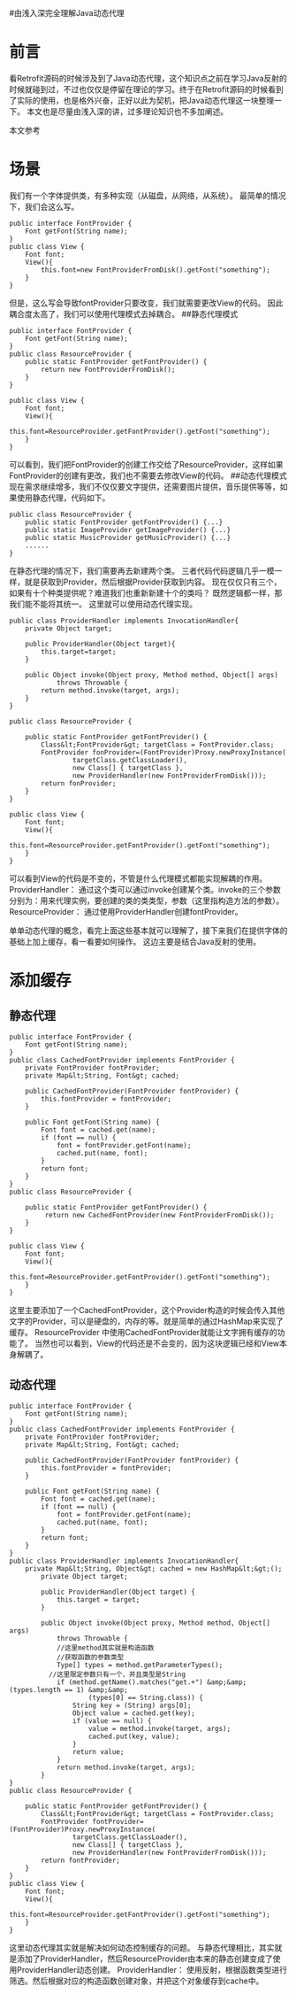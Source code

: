 #由浅入深完全理解Java动态代理
# 前言

看Retrofit源码的时候涉及到了Java动态代理，这个知识点之前在学习Java反射的时候就碰到过，不过也仅仅是停留在理论的学习。终于在Retrofit源码的时候看到了实际的使用，也是格外兴奋，正好以此为契机，把Java动态代理这一块整理一下。 本文也是尽量由浅入深的讲，过多理论知识也不多加阐述。

>  
 本文参考  


# 场景

我们有一个字体提供类，有多种实现（从磁盘，从网络，从系统）。 最简单的情况下，我们会这么写。

```
public interface FontProvider {
	Font getFont(String name);
}
public class View {
	Font font;
	View(){
		this.font=new FontProviderFromDisk().getFont("something");
	}
}

```

但是，这么写会导致fontProvider只要改变，我们就需要更改View的代码。 因此耦合度太高了，我们可以使用代理模式去掉耦合。 ##静态代理模式

```
public interface FontProvider {
	Font getFont(String name);
}
public class ResourceProvider {
	public static FontProvider getFontProvider() {
        return new FontProviderFromDisk();
    }
}

public class View {
	Font font;
	View(){
		this.font=ResourceProvider.getFontProvider().getFont("something");
	}
}

```

可以看到，我们把FontProvider的创建工作交给了ResourceProvider，这样如果FontProvider的创建有更改，我们也不需要去修改View的代码。 ##动态代理模式 现在需求继续增多，我们不仅仅要文字提供，还需要图片提供，音乐提供等等，如果使用静态代理，代码如下。

```
public class ResourceProvider {
    public static FontProvider getFontProvider() {...}
    public static ImageProvider getImageProvider() {...}
    public static MusicProvider getMusicProvider() {...}
    ......
}

```

在静态代理的情况下，我们需要再去新建两个类。 三者代码代码逻辑几乎一模一样，就是获取到Provider，然后根据Provider获取到内容。 现在仅仅只有三个，如果有十个种类提供呢？难道我们也重新新建十个的类吗？ 既然逻辑都一样，那我们能不能将其统一。 这里就可以使用动态代理实现。

```
public class ProviderHandler implements InvocationHandler{
	private Object target;

	public ProviderHandler(Object target){
		this.target=target;
	}
	
	public Object invoke(Object proxy, Method method, Object[] args)
			throws Throwable {
		return method.invoke(target, args);
	}
}

public class ResourceProvider {
	
	public static FontProvider getFontProvider() {
		Class&lt;FontProvider&gt; targetClass = FontProvider.class;
		FontProvider fonProvider=(FontProvider)Proxy.newProxyInstance(
				targetClass.getClassLoader(),
	            new Class[] { targetClass },
	            new ProviderHandler(new FontProviderFromDisk()));
        return fonProvider;
    }
}

public class View {
	Font font;
	View(){
		this.font=ResourceProvider.getFontProvider().getFont("something");
	}
}

```

可以看到View的代码是不变的，不管是什么代理模式都能实现解耦的作用。 ProviderHandler： 通过这个类可以通过invoke创建某个类。invoke的三个参数分别为：用来代理实例，要创建的类的类类型，参数（这里指构造方法的参数）。 ResourceProvider： 通过使用ProviderHandler创建fontProvider。

单单动态代理的概念，看完上面这些基本就可以理解了，接下来我们在提供字体的基础上加上缓存，看一看要如何操作。 这边主要是结合Java反射的使用。

# 添加缓存

## 静态代理

```
public interface FontProvider {
	Font getFont(String name);
}
public class CachedFontProvider implements FontProvider {
    private FontProvider fontProvider;
    private Map&lt;String, Font&gt; cached;

    public CachedFontProvider(FontProvider fontProvider) {
        this.fontProvider = fontProvider;
    }

    public Font getFont(String name) {
        Font font = cached.get(name);
        if (font == null) {
            font = fontProvider.getFont(name);
            cached.put(name, font);
        }
        return font;
    }
}
public class ResourceProvider {
	
	public static FontProvider getFontProvider() {
		 return new CachedFontProvider(new FontProviderFromDisk());
    }
}

public class View {
	Font font;
	View(){
		this.font=ResourceProvider.getFontProvider().getFont("something");
	}
}

```

这里主要添加了一个CachedFontProvider，这个Provider构造的时候会传入其他文字的Provider，可以是硬盘的，内存的等。就是简单的通过HashMap来实现了缓存。 ResourceProvider 中使用CachedFontProvider就能让文字拥有缓存的功能了。 当然也可以看到，View的代码还是不会变的，因为这块逻辑已经和View本身解耦了。

## 动态代理

```
public interface FontProvider {
	Font getFont(String name);
}
public class CachedFontProvider implements FontProvider {
    private FontProvider fontProvider;
    private Map&lt;String, Font&gt; cached;

    public CachedFontProvider(FontProvider fontProvider) {
        this.fontProvider = fontProvider;
    }

    public Font getFont(String name) {
        Font font = cached.get(name);
        if (font == null) {
            font = fontProvider.getFont(name);
            cached.put(name, font);
        }
        return font;
    }
}
public class ProviderHandler implements InvocationHandler{
	private Map&lt;String, Object&gt; cached = new HashMap&lt;&gt;();
	    private Object target;

	    public ProviderHandler(Object target) {
	        this.target = target;
	    }

	    public Object invoke(Object proxy, Method method, Object[] args)
	        throws Throwable {
	    	//这里method其实就是构造函数
	    	//获取函数的参数类型
	        Type[] types = method.getParameterTypes();
	      //这里限定参数只有一个，并且类型是String
	        if (method.getName().matches("get.+") &amp;&amp; (types.length == 1) &amp;&amp;
	                (types[0] == String.class)) {
	            String key = (String) args[0];
	            Object value = cached.get(key);
	            if (value == null) {
	                value = method.invoke(target, args);
	                cached.put(key, value);
	            }
	            return value;
	        }
	        return method.invoke(target, args);
	    }
}
public class ResourceProvider {
	
	public static FontProvider getFontProvider() {
		Class&lt;FontProvider&gt; targetClass = FontProvider.class;
		FontProvider fontProvider=(FontProvider)Proxy.newProxyInstance(
				targetClass.getClassLoader(),
	            new Class[] { targetClass },
	            new ProviderHandler(new FontProviderFromDisk()));
        return fontProvider; 
    }
}
public class View {
	Font font;
	View(){
		this.font=ResourceProvider.getFontProvider().getFont("something");
	}
}

```

这里动态代理其实就是解决如何动态控制缓存的问题。 与静态代理相比，其实就是添加了ProviderHandler，然后ResourceProvider由本来的静态创建变成了使用ProviderHandler动态创建。 ProviderHandler： 使用反射，根据函数类型进行筛选。然后根据对应的构造函数创建对象，并把这个对象缓存到cache中。